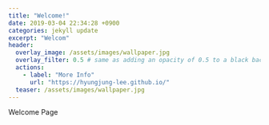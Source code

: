 ```yaml
---
title: "Welcome!"
date: 2019-03-04 22:34:28 +0900
categories: jekyll update
excerpt: "Welcom"
header:
  overlay_image: /assets/images/wallpaper.jpg
  overlay_filter: 0.5 # same as adding an opacity of 0.5 to a black background
  actions:
    - label: "More Info"
      url: "https://hyungjung-lee.github.io/"
  teaser: /assets/images/wallpaper.jpg
---
```

Welcome Page